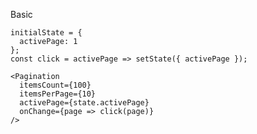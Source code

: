 Basic

    initialState = {
      activePage: 1
    };
    const click = activePage => setState({ activePage });

    <Pagination
      itemsCount={100}
      itemsPerPage={10}
      activePage={state.activePage}
      onChange={page => click(page)}
    />
